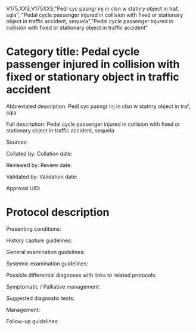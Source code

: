 V175,XXS,V175XXS,"Pedl cyc pasngr inj in clsn w statnry object in traf, sqla", "Pedal cycle passenger injured in collision with fixed or stationary object in traffic accident, sequela","Pedal cycle passenger injured in collision with fixed or stationary object in traffic accident"
# Category title: Pedal cycle passenger injured in collision with fixed or stationary object in traffic accident

Abbreviated description: Pedl cyc pasngr inj in clsn w statnry object in traf, sqla

Full description: Pedal cycle passenger injured in collision with fixed or stationary object in traffic accident, sequela

Sources:

Collated by:
Collation date:

Reviewed by:
Review date:

Validated by:
Validation date:

Approval UID:

# Protocol description

Presenting conditions:

History capture guidelines:

General examination guidelines:

Systemic examination guidelines:

Possible differential diagnoses with links to related protocols:

Symptomatic / Palliative management:

Suggested diagnostic tests:

Management:

Follow-up guidelines:
